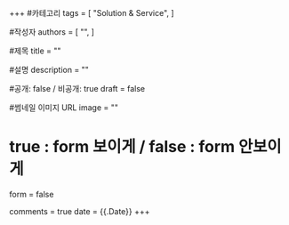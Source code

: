 +++
#카테고리
tags = [
    "Solution & Service",
]

#작성자
authors = [
    "",
]

#제목
title = ""

#설명
description = ""

#공개: false / 비공개: true
draft = false

#썸네일 이미지 URL
image = ""

# true : form 보이게 / false : form 안보이게
form = false

comments = true
date = {{.Date}}
+++

<!-- 게시글 내용 -->
